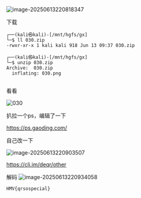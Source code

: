 ![image-20250613220818347](https://7r1umphk.github.io/image/202506132208605.webp)

下载

```
┌──(kali㉿kali)-[/mnt/hgfs/gx]
└─$ ll 030.zip 
-rwxr-xr-x 1 kali kali 918 Jun 13 09:37 030.zip
                                                                                                                                                                                   
┌──(kali㉿kali)-[/mnt/hgfs/gx]
└─$ unzip 030.zip 
Archive:  030.zip
  inflating: 030.png                 
                          
```

看看

![030](https://7r1umphk.github.io/image/202506132208685.webp)

扒拉一个ps，编辑了一下

https://ps.gaoding.com/

自己改一下

![image-20250613220903507](https://7r1umphk.github.io/image/202506132209658.webp)

https://cli.im/deqr/other

解码
![image-20250613220934058](https://7r1umphk.github.io/image/202506132209311.webp)

```
HMV{qrsospecial}
```

